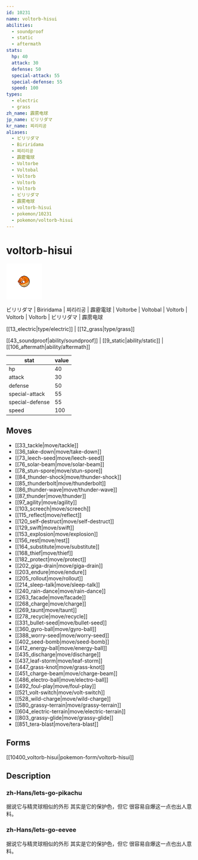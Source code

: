 ```yaml
---
id: 10231
name: voltorb-hisui
abilities:
  - soundproof
  - static
  - aftermath
stats:
  hp: 40
  attack: 30
  defense: 50
  special-attack: 55
  special-defense: 55
  speed: 100
types:
  - electric
  - grass
zh_name: 霹雳电球
jp_name: ビリリダマ
kr_name: 찌리리공
aliases:
  - ビリリダマ
  - Biriridama
  - 찌리리공
  - 霹靂電球
  - Voltorbe
  - Voltobal
  - Voltorb
  - Voltorb
  - Voltorb
  - ビリリダマ
  - 霹雳电球
  - voltorb-hisui
  - pokemon/10231
  - pokemon/voltorb-hisui
---
```

# voltorb-hisui

![](https://raw.githubusercontent.com/PokeAPI/sprites/master/sprites/pokemon/10231.png)

ビリリダマ | Biriridama | 찌리리공 | 霹靂電球 | Voltorbe | Voltobal | Voltorb | Voltorb | Voltorb | ビリリダマ | 霹雳电球

[[13_electric|type/electric]] | [[12_grass|type/grass]]

[[43_soundproof|ability/soundproof]] | [[9_static|ability/static]] | [[106_aftermath|ability/aftermath]]

|stat|value|
|---|---|
|hp|40|
|attack|30|
|defense|50|
|special-attack|55|
|special-defense|55|
|speed|100|


## Moves

- [[33_tackle|move/tackle]]
- [[36_take-down|move/take-down]]
- [[73_leech-seed|move/leech-seed]]
- [[76_solar-beam|move/solar-beam]]
- [[78_stun-spore|move/stun-spore]]
- [[84_thunder-shock|move/thunder-shock]]
- [[85_thunderbolt|move/thunderbolt]]
- [[86_thunder-wave|move/thunder-wave]]
- [[87_thunder|move/thunder]]
- [[97_agility|move/agility]]
- [[103_screech|move/screech]]
- [[115_reflect|move/reflect]]
- [[120_self-destruct|move/self-destruct]]
- [[129_swift|move/swift]]
- [[153_explosion|move/explosion]]
- [[156_rest|move/rest]]
- [[164_substitute|move/substitute]]
- [[168_thief|move/thief]]
- [[182_protect|move/protect]]
- [[202_giga-drain|move/giga-drain]]
- [[203_endure|move/endure]]
- [[205_rollout|move/rollout]]
- [[214_sleep-talk|move/sleep-talk]]
- [[240_rain-dance|move/rain-dance]]
- [[263_facade|move/facade]]
- [[268_charge|move/charge]]
- [[269_taunt|move/taunt]]
- [[278_recycle|move/recycle]]
- [[331_bullet-seed|move/bullet-seed]]
- [[360_gyro-ball|move/gyro-ball]]
- [[388_worry-seed|move/worry-seed]]
- [[402_seed-bomb|move/seed-bomb]]
- [[412_energy-ball|move/energy-ball]]
- [[435_discharge|move/discharge]]
- [[437_leaf-storm|move/leaf-storm]]
- [[447_grass-knot|move/grass-knot]]
- [[451_charge-beam|move/charge-beam]]
- [[486_electro-ball|move/electro-ball]]
- [[492_foul-play|move/foul-play]]
- [[521_volt-switch|move/volt-switch]]
- [[528_wild-charge|move/wild-charge]]
- [[580_grassy-terrain|move/grassy-terrain]]
- [[604_electric-terrain|move/electric-terrain]]
- [[803_grassy-glide|move/grassy-glide]]
- [[851_tera-blast|move/tera-blast]]

## Forms



[[10400_voltorb-hisui|pokemon-form/voltorb-hisui]]

## Description

### zh-Hans/lets-go-pikachu

据说它与精灵球相似的外形
其实是它的保护色，但它
很容易自爆这一点也出人意料。

### zh-Hans/lets-go-eevee

据说它与精灵球相似的外形
其实是它的保护色，但它
很容易自爆这一点也出人意料。

